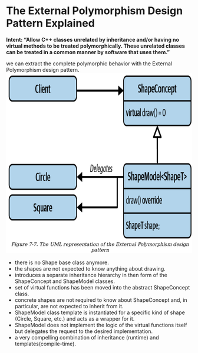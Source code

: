 # The External Polymorphism Design Pattern Explained
**Intent: “Allow C++ classes unrelated by inheritance and/or having no
virtual methods to be treated polymorphically. These unrelated
classes can be treated in a common manner by software that uses
them.”**

we can extract the complete polymorphic behavior with the
External Polymorphism design pattern.
![UML](https://github.com/yusufabdulazizyilmaz/cpp_software_design/blob/main/notes/UML%20of%20External%20Polymorphism.png)
* there is no Shape base class anymore.
* the shapes are not expected to know anything about drawing.
* introduces a separate inheritance hierarchy in then form of the ShapeConcept and ShapeModel classes.
* set of virtual functions has been moved into the abstract ShapeConcept class.
* concrete shapes are not required to know about ShapeConcept and, in particular, are not expected to
inherit from it.
* ShapeModel class template  is instantiated for a specific kind of shape (Circle, Square, etc.) and acts as a wrapper
for it.
* ShapeModel does not implement the logic of the virtual functions itself but delegates the request to the desired
implementation.
* a very compelling combination of inheritance (runtime) and templates(compile-time).
